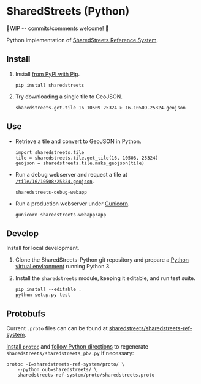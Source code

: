 # SharedStreets (Python)

🚧WIP -- commits/comments welcome! 🚧

Python implementation of [SharedStreets Reference System](https://github.com/sharedstreets/sharedstreets-ref-system).

## Install

1.  Install [from PyPI with Pip](https://packaging.python.org/tutorials/installing-packages/#installing-from-pypi).
    
        pip install sharedstreets

2.  Try downloading a single tile to GeoJSON.

        sharedstreets-get-tile 16 10509 25324 > 16-10509-25324.geojson

## Use

-   Retrieve a tile and convert to GeoJSON in Python.

        import sharedstreets.tile
        tile = sharedstreets.tile.get_tile(16, 10508, 25324)
        geojson = sharedstreets.tile.make_geojson(tile)

-   Run a debug webserver and request a tile at [`/tile/16/10508/25324.geojson`](http://127.0.0.1:5000/tile/16/10508/25324.geojson).

        sharedstreets-debug-webapp

-   Run a production webserver under [Gunicorn](http://gunicorn.org/).

        gunicorn sharedstreets.webapp:app

## Develop

Install for local development.

1.  Clone the SharedStreets-Python git repository and prepare a
    [Python virtual environment](http://docs.python-guide.org/en/latest/dev/virtualenvs/#virtualenv) running Python 3.

2.  Install the `sharedstreets` module, keeping it editable, and run test suite.
    
        pip install --editable .
        python setup.py test

## Protobufs

Current `.proto` files can can be found at
[sharedstreets/sharedstreets-ref-system](https://github.com/sharedstreets/sharedstreets-ref-system/tree/master/proto).

[Install `protoc`](https://github.com/google/protobuf) and
[follow Python directions](https://developers.google.com/protocol-buffers/docs/reference/python-generated#invocation)
to regenerate `sharedstreets/sharedstreets_pb2.py` if necessary:

    protoc -I=sharedstreets-ref-system/proto/ \
        --python_out=sharedstreets/ \
        sharedstreets-ref-system/proto/sharedstreets.proto
